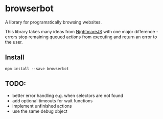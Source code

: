 # browserbot

A library for programatically browsing websites.

This library takes many ideas from [NightmareJS](https://github.com/segmentio/nightmare) with one major difference - 
errors stop remaining queued actions from executing and return an error to the user.

## Install

    npm install --save browserbot

## TODO:

 - better error handling e.g. when selectors are not found
 - add optional timeouts for wait functions
 - implement unfinished actions
 - use the same debug object